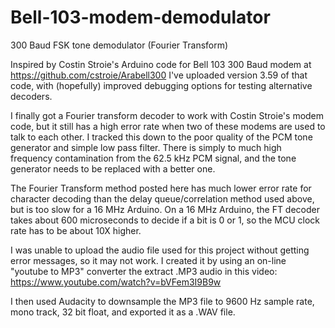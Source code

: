 # Bell-103-modem-demodulator
300 Baud FSK tone demodulator (Fourier Transform)

Inspired by Costin Stroie's Arduino code for Bell 103 300 Baud modem at https://github.com/cstroie/Arabell300
I've uploaded version 3.59 of that code, with (hopefully) improved debugging options for testing alternative decoders.

I finally got a Fourier transform decoder to work with Costin Stroie's modem code, but it still has a high error rate when two of these modems are used to talk to each other. I tracked this down to the poor quality of the PCM tone generator and simple low pass filter. There is simply to much high frequency contamination from the 62.5 kHz PCM signal, and the tone generator needs to be replaced with a better one.


The Fourier Transform method posted here has much lower error rate for character decoding than the delay queue/correlation method used above, but is too slow for a 16 MHz Arduino.  On a 16 MHz Arduino, the FT decoder takes about 600 microseconds to decide if a bit is 0 or 1, so the MCU clock rate has to be about 10X higher.

I was unable to upload the audio file used for this project without getting error messages, so it may not work. I created it by using an on-line "youtube to MP3" converter the extract .MP3 audio in this video: https://www.youtube.com/watch?v=bVFem3I9B9w 

I then used Audacity to downsample the MP3 file to 9600 Hz sample rate, mono track, 32 bit float, and exported it as a .WAV file.
